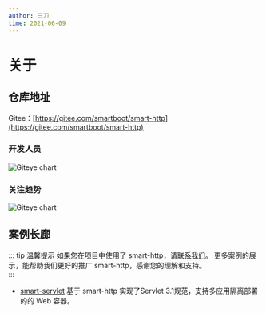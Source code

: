 ```yaml
---
author: 三刀
time: 2021-06-09
---
```

# 关于
## 仓库地址
Gitee：[https://gitee.com/smartboot/smart-http](https://gitee.com/smartboot/smart-http)

### 开发人员    
![Giteye chart](https://chart.giteye.net/gitee/smartboot/smart-http/MLVYYYB5.png)

### 关注趋势
![Giteye chart](https://chart.giteye.net/gitee/smartboot/smart-http/6WPGC343.png)

## 案例长廊
::: tip 温馨提示
如果您在项目中使用了 smart-http，请[联系我们](https://gitee.com/smartboot/smart-http/issues/I3V35C)。
更多案例的展示，能帮助我们更好的推广 smart-http，感谢您的理解和支持。    
:::

- [smart-servlet](https://gitee.com/smartboot/smart-servlet) 基于 smart-http 实现了Servlet 3.1规范，支持多应用隔离部署的的 Web 容器。

 